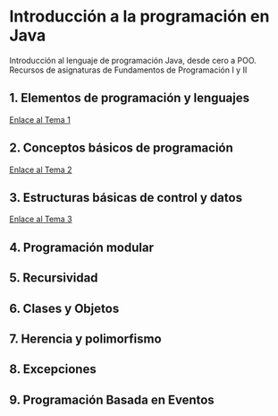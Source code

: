 # Introducción a la programación en Java
Introducción al lenguaje de programación Java, desde cero a POO. Recursos de asignaturas de Fundamentos de Programación I y II

## 1. Elementos de programación y lenguajes
[Enlace al Tema 1](./Programming%20Elements/README.md)

## 2. Conceptos básicos de programación
[Enlace al Tema 2](./Programming%20Basics/README.md)

## 3. Estructuras básicas de control y datos

[Enlace al Tema 3](./Control%20Structures/README.md)

## 4. Programación modular

## 5. Recursividad

## 6. Clases y Objetos

## 7. Herencia y polimorfismo

## 8. Excepciones

## 9. Programación Basada en Eventos